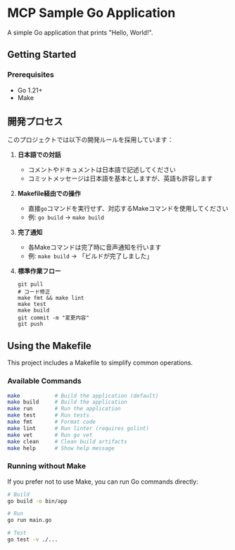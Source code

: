 # MCP Sample Go Application

A simple Go application that prints "Hello, World!".

## Getting Started

### Prerequisites

- Go 1.21+
- Make

## 開発プロセス

このプロジェクトでは以下の開発ルールを採用しています：

1. **日本語での対話**
   - コメントやドキュメントは日本語で記述してください
   - コミットメッセージは日本語を基本としますが、英語も許容します

2. **Makefile経由での操作**
   - 直接`go`コマンドを実行せず、対応するMakeコマンドを使用してください
   - 例: `go build` → `make build`

3. **完了通知**
   - 各Makeコマンドは完了時に音声通知を行います
   - 例: `make build` → 「ビルドが完了しました」

4. **標準作業フロー**
   ```
   git pull
   # コード修正
   make fmt && make lint
   make test
   make build
   git commit -m "変更内容"
   git push
   ```

## Using the Makefile

This project includes a Makefile to simplify common operations.

### Available Commands

```bash
make           # Build the application (default)
make build     # Build the application
make run       # Run the application
make test      # Run tests
make fmt       # Format code
make lint      # Run linter (requires golint)
make vet       # Run go vet
make clean     # Clean build artifacts
make help      # Show help message
```

### Running without Make

If you prefer not to use Make, you can run Go commands directly:

```bash
# Build
go build -o bin/app

# Run
go run main.go

# Test
go test -v ./...
``` 